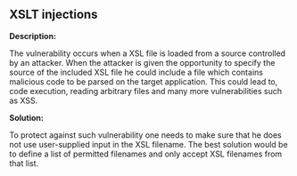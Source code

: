 
XSLT injections
-------

**Description:**

The vulnerability occurs when a XSL file is loaded from a source controlled by an attacker.
When the attacker is given the opportunity to specify the source of the included XSL file
he could include a file which contains malicious code to be parsed on the target application.
This could lead to, code execution, reading arbitrary files and many more
vulnerabilities such as XSS.


**Solution:**

To protect against such vulnerability one needs to make sure that he does not use 
user-supplied input in the XSL filename. 
The best solution would be to define a list of permitted filenames and 
only accept XSL filenames from that list.

	